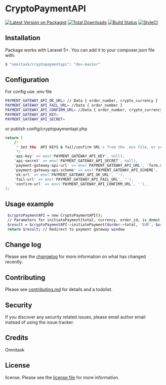 # CryptoPaymentAPI

[![Latest Version on Packagist][ico-version]][link-packagist]
[![Total Downloads][ico-downloads]][link-downloads]
[![Build Status][ico-travis]][link-travis]
[![StyleCI][ico-styleci]][link-styleci]


## Installation

Package works with Laravel 5+. You can add it to your composer.json file with:

``` bash
$ "omnitask/cryptopaymentapi": "dev-master"
```

## Configuration
For config use .env file

``` bash
PAYMENT_GATEWAY_API_OK_URL= // Data { order_number, crypto_currency }
PAYMENT_GATEWAY_API_FAIL_URL= //Data { order_number }
PAYMENT_GATEWAY_API_CONFIRM_URL= //Data { order_number, crypto_currency, transaction_id, price, order_percentage, hash_digest  }
PAYMENT_GATEWAY_API_KEY=
PAYMENT_GATEWAY_API_SECRET=
```
or publish config/cryptopaymentapi.php

``` bash
return [
    /*
     * Set the  API KEYS & fail/confirm URL's from the .env file, or set it here.
     */
    'api-key' => env('PAYMENT_GATEWAY_API_KEY', null),
    'api-secret' => env('PAYMENT_GATEWAY_API_SECRET', null),
    'payment-gateway-api-url' => env('PAYMENT_GATEWAY_API_URL', 'form.migpayments.com'),
    'payment-gateway-api-scheme' => env('PAYMENT_GATEWAY_API_SCHEME', 'https'),
    'ok-url' => env('PAYMENT_GATEWAY_API_OK_URL', ''),
    'fail-url' => env('PAYMENT_GATEWAY_API_FAIL_URL', ''),
    'confirm-url' => env('PAYMENT_GATEWAY_API_CONFIRM_URL', ''),
];
```
## Usage example
``` bash
 $cryptoPaymentAPI = new CryptoPaymentAPI();
 // Parameters for initiatePayment(total, currency, order_id, is_demo)
 $result = $cryptoPaymentAPI->initiatePayment($order->total, 'EUR', $order->id, 'yes');
 return $result; // Redirect to payment gateway window
```

## Change log

Please see the [changelog](changelog.md) for more information on what has changed recently.

## Contributing

Please see [contributing.md](contributing.md) for details and a todolist.

## Security

If you discover any security related issues, please email author email instead of using the issue tracker.

## Credits

Omnitask

## License

license. Please see the [license file](license.md) for more information.

[ico-version]: https://img.shields.io/packagist/v/omnitask/cryptopaymentapi.svg?style=flat-square
[ico-downloads]: https://img.shields.io/packagist/dt/omnitask/cryptopaymentapi.svg?style=flat-square
[ico-travis]: https://img.shields.io/travis/omnitask/cryptopaymentapi/master.svg?style=flat-square
[ico-styleci]: https://styleci.io/repos/12345678/shield

[link-packagist]: https://packagist.org/packages/omnitask/cryptopaymentapi
[link-downloads]: https://packagist.org/packages/omnitask/cryptopaymentapi
[link-travis]: https://travis-ci.org/omnitask/cryptopaymentapi
[link-styleci]: https://styleci.io/repos/12345678
[link-author]: https://github.com/omnitask
[link-contributors]: ../../contributors]
